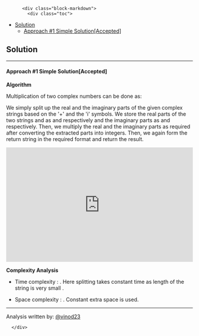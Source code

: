 <div class="article-body">
        
          <div class="block-markdown">
            <div class="toc">
<ul>
<li><a href="#solution">Solution</a><ul>
<li><a href="#approach-1-simple-solutionaccepted">Approach #1 Simple Solution[Accepted]</a></li>
</ul>
</li>
</ul>
</div>
<h2 id="solution">Solution</h2>
<hr>
<h4 id="approach-1-simple-solutionaccepted">Approach #1 Simple Solution[Accepted]</h4>
<p><strong>Algorithm</strong></p>
<p>Multiplication of two complex numbers can be done as:</p>
<p>
<script type="math/tex; mode=display">
(a+ib) \times (x+iy)=ax+i^2by+i(bx+ay)=ax-by+i(bx+ay)
</script>
</p>
<p>We simply split up the real and the imaginary parts of the given complex strings based on the '+' and the 'i' symbols. We store the real parts of the two strings <script type="math/tex; mode=display">a</script> and <script type="math/tex; mode=display">b</script> as <script type="math/tex; mode=display">x[0]</script> and <script type="math/tex; mode=display">y[0]</script> respectively and the imaginary parts as <script type="math/tex; mode=display">x[1]</script> and <script type="math/tex; mode=display">y[1]</script> respectively. Then, we multiply the real and the imaginary parts as required after converting the extracted parts into integers. Then, we again form the return string in the required format and return the result.</p>
<iframe src="https://leetcode.com/playground/jgLSUzDc/shared" frameborder="0" name="jgLSUzDc" width="100%" height="309"></iframe>

<p><strong>Complexity Analysis</strong></p>
<ul>
<li>
<p>Time complexity : <script type="math/tex; mode=display">O(1)</script>. Here splitting takes constant time as length of the string is very small <script type="math/tex; mode=display">(<20)</script>.</p>
</li>
<li>
<p>Space complexity : <script type="math/tex; mode=display">O(1)</script>. Constant extra space is used.</p>
</li>
</ul>
<hr>
<p>Analysis written by: <a href="https://leetcode.com/vinod23">@vinod23</a></p>
          </div>
        
      </div>